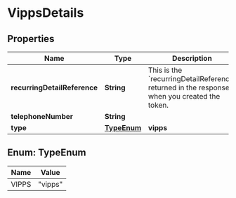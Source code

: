 

# VippsDetails


## Properties

| Name | Type | Description | Notes |
|------------ | ------------- | ------------- | -------------|
|**recurringDetailReference** | **String** | This is the &#x60;recurringDetailReference&#x60; returned in the response when you created the token. |  [optional] |
|**telephoneNumber** | **String** |  |  |
|**type** | [**TypeEnum**](#TypeEnum) | **vipps** |  [optional] |



## Enum: TypeEnum

| Name | Value |
|---- | -----|
| VIPPS | &quot;vipps&quot; |



